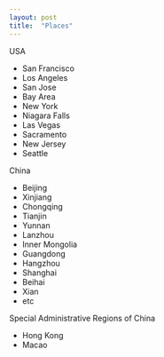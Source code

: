 ```yaml
---
layout: post
title:  "Places"
---
```


USA

* San Francisco
* Los Angeles
* San Jose
* Bay Area
* New York
* Niagara Falls
* Las Vegas
* Sacramento
* New Jersey
* Seattle

China

* Beijing
* Xinjiang
* Chongqing
* Tianjin
* Yunnan
* Lanzhou
* Inner Mongolia
* Guangdong
* Hangzhou
* Shanghai
* Beihai
* Xian
* etc

Special Administrative Regions of China

* Hong Kong
* Macao